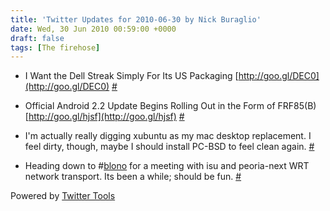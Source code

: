 ```yaml
---
title: 'Twitter Updates for 2010-06-30 by Nick Buraglio'
date: Wed, 30 Jun 2010 00:59:00 +0000
draft: false
tags: [The firehose]
---
```


  
*   I Want the Dell Streak Simply For Its US Packaging [http://goo.gl/DEC0](http://goo.gl/DEC0) [#](http://twitter.com/buraglio/statuses/17329840998)
  
*   Official Android 2.2 Update Begins Rolling Out in the Form of FRF85(B) [http://goo.gl/hjsf](http://goo.gl/hjsf) [#](http://twitter.com/buraglio/statuses/17330094061)
  
*   I'm actually really digging xubuntu as my mac desktop replacement. I feel dirty, though, maybe I should install PC-BSD to feel clean again. [#](http://twitter.com/buraglio/statuses/17336641936)
  
*   Heading down to #[blono](http://search.twitter.com/search?q=%23blono) for a meeting with isu and peoria-next WRT network transport. Its been a while; should be fun. [#](http://twitter.com/buraglio/statuses/17340470440)
  

  

Powered by [Twitter Tools](http://alexking.org/projects/wordpress)
